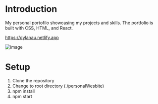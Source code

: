 
# Introduction
My personal portofilo showcasing my projects and skills. The portfolio is built with CSS, HTML, and React.

https://dylanau.netlify.app

![image](https://user-images.githubusercontent.com/60017078/140382086-57669b73-3328-41d4-8bd6-d3a8e2ffd244.png)


# Setup
1. Clone the repository
2. Change to root directory (./personalWesbite)
3. npm install
4. npm start
